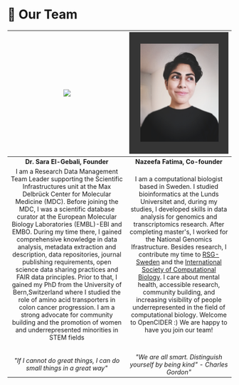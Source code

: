 # 🦥 Our Team

| ![](../.gitbook/assets/img_20200425_132219.jpg) | ![](../.gitbook/assets/nazeefatima.jpg) |
| :---: | :---: |
| **Dr. Sara El-Gebali, Founder** | **Nazeefa Fatima, Co-founder** |
| I am a Research Data Management Team Leader supporting the Scientific Infrastructures unit at the Max Delbrück Center for Molecular Medicine \(MDC\). Before joining the MDC, I was a scientific database curator at the European Molecular Biology Laboratories \(EMBL\)-EBI and EMBO. During my time there, I gained comprehensive knowledge in data analysis, metadata extraction and description, data repositories, journal publishing requirements, open science data sharing practices and FAIR data principles. Prior to that, I gained my PhD from the University of Bern,Switzerland where I studied the role of amino acid transporters in colon cancer progression. I am a strong advocate for community building and the promotion of women and underrepresented minorities in STEM fields | I am a computational biologist based in Sweden. I studied bioinformatics at the Lunds Universitet and, during my studies, I developed skills in data analysis for genomics and transcriptomics research. After completing master's, I worked for the National Genomics Ifrastructure. Besides research, I contribute my time to [RSG-Sweden](https://www.rsg-sweden.iscbsc.org) and the [International Society of Computational Biology](https://www.iscbsc.org). I care about mental health, accessible research, community building, and increasing visibility of people underrepresented in the field of computational biology. Welcome to OpenCIDER :\) We are happy to have you join our team! |
|  |  |
|  |  |
|  |  |
|  |  |
| _"If I cannot do great things, I can do small things in a great way"_ | _"We are all smart. Distinguish yourself by being kind" - Charles Gordon"_ |

